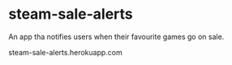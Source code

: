 # steam-sale-alerts
An app tha notifies users when their favourite games go on sale.

steam-sale-alerts.herokuapp.com
